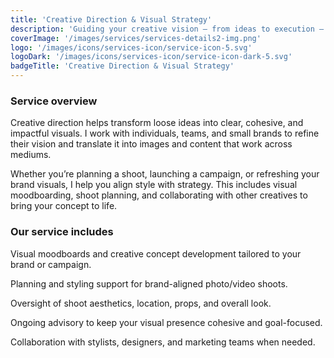 ```yaml
---
title: 'Creative Direction & Visual Strategy'
description: 'Guiding your creative vision — from ideas to execution — to ensure every visual tells the right story with intention and style.'
coverImage: '/images/services/services-details2-img.png'
logo: '/images/icons/services-icon/service-icon-5.svg'
logoDark: '/images/icons/services-icon/service-icon-dark-5.svg'
badgeTitle: 'Creative Direction & Visual Strategy'
---
```


### Service overview

Creative direction helps transform loose ideas into clear, cohesive, and impactful visuals. I work with individuals, teams, and small brands to refine their vision and translate it into images and content that work across mediums.

Whether you’re planning a shoot, launching a campaign, or refreshing your brand visuals, I help you align style with strategy. This includes visual moodboarding, shoot planning, and collaborating with other creatives to bring your concept to life.

### Our service includes

Visual moodboards and creative concept development tailored to your brand or campaign.

Planning and styling support for brand-aligned photo/video shoots.

Oversight of shoot aesthetics, location, props, and overall look.

Ongoing advisory to keep your visual presence cohesive and goal-focused.

Collaboration with stylists, designers, and marketing teams when needed.
